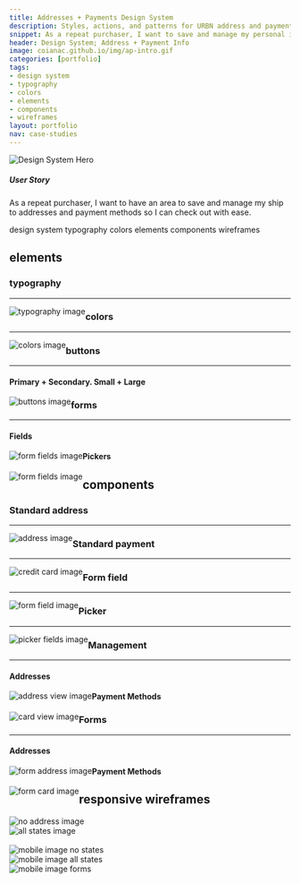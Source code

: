 ```yaml
---
title: Addresses + Payments Design System
description: Styles, actions, and patterns for URBN address and payment info
snippet: As a repeat purchaser, I want to save and manage my personal information.
header: Design System; Address + Payment Info
image: coianac.github.io/img/ap-intro.gif
categories: [portfolio]
tags: 
- design system
- typography
- colors
- elements
- components
- wireframes
layout: portfolio
nav: case-studies
---
```

<div class="w3-row">
<img src="https://coianac.github.io/img/designSystem-hero.jpg" alt="Design System Hero">
	</div>
<div class="w3-row block-head">
<div class="w3-col w3-container m2">
</div>
	<div class="w3-col w3-container m8">
        	<h5>User Story</h5>
		<p>As a repeat purchaser, I want to have an area to save and manage my ship to addresses and payment methods so I can check out with ease.</p>
	</div>
	<div class="w3-col w3-container m2">
	</div>
</div>

<div class="w3-row"> 
  <div class="w3-col w3-container m2">
  </div>
    <div class="w3-col w3-container m8">
	<pill>design system</pill>
	<pill>typography</pill>
	<pill>colors</pill>
	<pill>elements</pill>
	<pill>components</pill>
	<pill>wireframes</pill>
      </div>
      <div class="w3-col w3-container m2">
      </div>
</div>

<div class="w3-row "> 
	<div class="w3-col w3-container m2">
	</div>
		<div class="w3-col w3-container m8">
		<h2>elements</h2>
			<h3>typography</h3>
			<hr>
				<img style="float:left;" src="https://coianac.github.io/img/ap-typography.jpg" alt="typography image">
		</div>
	<div class="w3-col w3-container m2">
	</div>
</div>

<div class="w3-row"> 
  <div class="w3-col w3-container m2">
  </div>
    <div class="w3-col w3-container m8">
	   <h3>colors</h3>
			<hr>
				<img style="float:left;" src="https://coianac.github.io/img/ap-colors.jpg" alt="colors image"> 
      </div>
      <div class="w3-col w3-container m2">
      </div>
</div>
			
<div class="w3-row"> 
  <div class="w3-col w3-container m2">
  </div>
    <div class="w3-col w3-container m8">
	  <h3>buttons</h3>
			<hr>
				<h4>Primary + Secondary. Small + Large</h4>
				<img style="float:left;" src="https://coianac.github.io/img/ap-buttons.jpg" alt="buttons image">
      </div>
      <div class="w3-col w3-container m2">
      </div>
</div>			

<div class="w3-row"> 
  <div class="w3-col w3-container m2">
  </div>
    <div class="w3-col w3-container m8">
	<h3>forms</h3>
	<hr>
	<h4>Fields</h4>
	<img style="float:left;" src="https://coianac.github.io/img/ap-field.jpg" alt="form fields image">
      </div>
      <div class="w3-col w3-container m2">
      </div>
</div>		

<div class="w3-row"> 
  <div class="w3-col w3-container m2">
  </div>
    <div class="w3-col w3-container m8">
	<h4>Pickers</h4>
	<img style="float:left;" src="https://coianac.github.io/img/ap-pickers.jpg" alt="form fields image">
      </div>
      <div class="w3-col w3-container m2">
      </div>
</div>			

<div class="w3-row"> 
  <div class="w3-col w3-container m2">
  </div>
    <div class="w3-col w3-container m8">
<h2>components</h2>
			<h3>Standard address</h3>
			<hr>
				<img style="float:left;" src="https://coianac.github.io/img/ap-address.jpg" alt="address image">
      </div>
      <div class="w3-col w3-container m2">
      </div>
</div>			

<div class="w3-row"> 
  <div class="w3-col w3-container m2">
  </div>
    <div class="w3-col w3-container m8">
	<h3>Standard payment</h3>
	<hr>
	<img style="float:left;" src="https://coianac.github.io/img/ap-card.jpg" alt="credit card image">
      </div>
      <div class="w3-col w3-container m2">
      </div>
</div>			
			
<div class="w3-row"> 
  <div class="w3-col w3-container m2">
  </div>
    <div class="w3-col w3-container m8">
	<h3>Form field</h3>
	<hr>
	<img style="float:left;" src="https://coianac.github.io/img/ap-formField.jpg" alt="form field image">
      </div>
      <div class="w3-col w3-container m2">
      </div>
</div>				

<div class="w3-row"> 
  <div class="w3-col w3-container m2">
  </div>
    <div class="w3-col w3-container m8">
	<h3>Picker</h3>
	<hr>
	<img style="float:left;" src="https://coianac.github.io/img/ap-pickerField.jpg" alt="picker fields image">
      </div>
      <div class="w3-col w3-container m2">
      </div>
</div>		

<div class="w3-row"> 
  <div class="w3-col w3-container m2">
  </div>
    <div class="w3-col w3-container m8">
	<h3>Management</h3>
	<hr>
	<h4>Addresses</h4>
	<img style="float:left;" src="https://coianac.github.io/img/ap-addressView.jpg" alt="address view image">
      </div>
      <div class="w3-col w3-container m2">
      </div>
</div>

<div class="w3-row"> 
  <div class="w3-col w3-container m2">
  </div>
    <div class="w3-col w3-container m8">
	<h4>Payment Methods</h4>
	<img style="float:left;" src="https://coianac.github.io/img/ap-cardView.jpg" alt="card view image">
      </div>
      <div class="w3-col w3-container m2">
      </div>
</div>
			
<div class="w3-row"> 
  <div class="w3-col w3-container m2">
  </div>
    <div class="w3-col w3-container m8">
	<h3>Forms</h3>
	<hr>
	<h4>Addresses</h4>
	<img style="float:left;" src="https://coianac.github.io/img/ap-formAddress.jpg" alt="form address image">
      </div>
      <div class="w3-col w3-container m2">
      </div>
</div>		
			
<div class="w3-row"> 
  <div class="w3-col w3-container m2">
  </div>
    <div class="w3-col w3-container m8">
	<h4>Payment Methods</h4>
	<img style="float:left;" src="https://coianac.github.io/img/ap-formCard.jpg" alt="form card image">
      </div>
      <div class="w3-col w3-container m2">
      </div>
</div>							

<div class="block">
	<div class="w3-row">
		<div class="w3-col w3-container m2">
		</div>
		<div class="w3-col w3-container m8">
			<h2>responsive wireframes</h2>
		</div>
		<div class="w3-col w3-container m2">
		</div>
	</div>
	<div class="w3-row">
		<div class="w3-col w3-container m1">
		</div>
		<div class="w3-col w3-container m5">
			<img src="https://coianac.github.io/img/ap_deskNon.jpg" alt="no address image">
		</div>
		<div class="w3-col w3-container m5">
			<img src="https://coianac.github.io/img/ap_desk1.jpg" alt="all states image">
		</div>
		<div class="w3-col w3-container m1">
		</div>
	</div>
	<br>
	<div class="w3-row">
		<div class="w3-col w3-container m1">
		</div>
		<div class="w3-col w3-container m3">
			<img src="https://coianac.github.io/img/ap_mobile0.jpg" alt="mobile image no states">
		</div>
		<div class="w3-col w3-container m3">
			<img src="https://coianac.github.io/img/ap_mobile1.jpg" alt="mobile image all states">
		</div>
		<div class="w3-col w3-container m3">
			<img src="https://coianac.github.io/img/ap_mobile2.jpg" alt="mobile image forms">
		</div>
		<div class="w3-col w3-container m2">
		</div>
	</div>
</div>
	

	
    
    
